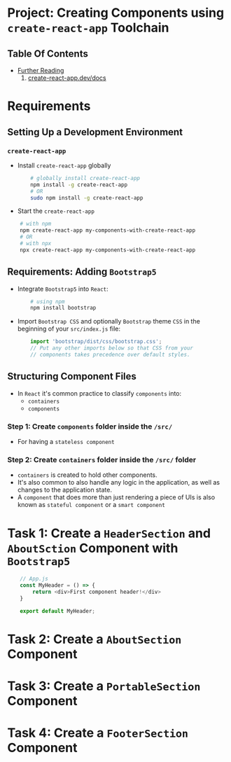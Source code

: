 # Project: Creating Components using `create-react-app` Toolchain

## Table Of Contents
- [Further Reading]()
    1. [create-react-app.dev/docs](https://create-react-app.dev/docs/getting-started)

# Requirements

## Setting Up a Development Environment
### `create-react-app`
* Install `create-react-app` globally
    ```sh
        # globally install create-react-app
        npm install -g create-react-app
        # OR
        sudo npm install -g create-react-app
    ```
* Start the `create-react-app`
```sh
    # with npm
    npm create-react-app my-components-with-create-react-app
    # OR
    # with npx
    npx create-react-app my-components-with-create-react-app
```
## Requirements: Adding `Bootstrap5`
* Integrate `Bootstrap5` into `React`:

    ```sh
        # using npm
        npm install bootstrap
    ```
* Import `Bootstrap CSS` and optionally `Bootstrap` theme `CSS` in the beginning of your `src/index.js` file:

    ```js
        import 'bootstrap/dist/css/bootstrap.css';
        // Put any other imports below so that CSS from your
        // components takes precedence over default styles.
    ```
## Structuring Component Files
* In `React` it's common practice to classify `components` into:
  * `containers`
  * `components`
### Step 1: Create `components` folder inside the `/src/`
* For having a `stateless component`
### Step 2: Create `containers` folder inside the `/src/` folder
* `containers` is created to hold other components.
* It's also common to also handle any logic in the application, as well as changes to the application state.
* A `component` that does more than just rendering a piece of UIs is also known as `stateful component` or a `smart component`


# Task 1: Create a `HeaderSection` and `AboutSction` Component with `Bootstrap5`
```js
    // App.js
    const MyHeader = () => {
        return <div>First component header!</div>
    }

    export default MyHeader;
```

# Task 2: Create a `AboutSection` Component

# Task 3: Create a `PortableSection` Component

# Task 4: Create a `FooterSection` Component

